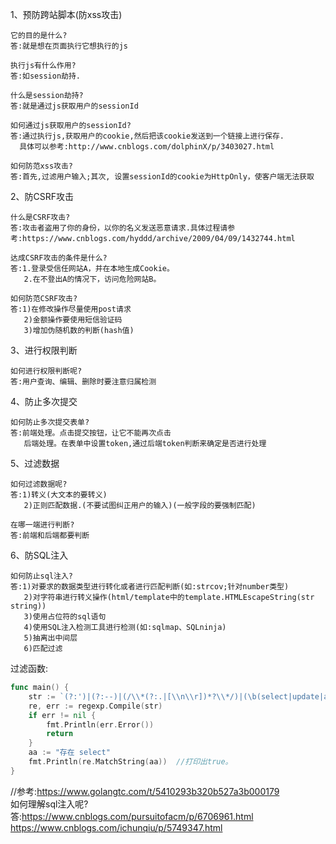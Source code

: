 1、预防跨站脚本(防xss攻击)
```
它的目的是什么?
答:就是想在页面执行它想执行的js

执行js有什么作用?
答:如session劫持.

什么是session劫持?
答:就是通过js获取用户的sessionId

如何通过js获取用户的sessionId?
答:通过执行js,获取用户的cookie,然后把该cookie发送到一个链接上进行保存.
  具体可以参考:http://www.cnblogs.com/dolphinX/p/3403027.html

如何防范xss攻击?
答:首先,过滤用户输入;其次, 设置sessionId的cookie为HttpOnly，使客户端无法获取
```
2、防CSRF攻击
```
什么是CSRF攻击?
答:攻击者盗用了你的身份，以你的名义发送恶意请求.具体过程请参考:https://www.cnblogs.com/hyddd/archive/2009/04/09/1432744.html

达成CSRF攻击的条件是什么?
答:1.登录受信任网站A，并在本地生成Cookie。
   2.在不登出A的情况下，访问危险网站B。

如何防范CSRF攻击?
答:1)在修改操作尽量使用post请求
   2)金额操作要使用短信验证码
   3)增加伪随机数的判断(hash值)
```
3、进行权限判断
```
如何进行权限判断呢?
答:用户查询、编辑、删除时要注意归属检测
```
4、防止多次提交
```
如何防止多次提交表单?
答:前端处理。点击提交按钮，让它不能再次点击
   后端处理。在表单中设置token,通过后端token判断来确定是否进行处理
```
5、过滤数据
```
如何过滤数据呢?
答:1)转义(大文本的要转义)
   2)正则匹配数据.(不要试图纠正用户的输入)(一般字段的要强制匹配)

在哪一端进行判断?
答:前端和后端都要判断
```
6、防SQL注入
```
如何防止sql注入?
答:1)对要求的数据类型进行转化或者进行匹配判断(如:strcov;针对number类型)
   2)对字符串进行转义操作(html/template中的template.HTMLEscapeString(str string))
   3)使用占位符的sql语句
   4)使用SQL注入检测工具进行检测(如:sqlmap、SQLninja)
   5)抽离出中间层
   6)匹配过滤
```
过滤函数:
```go
func main() {
    str := `(?:')|(?:--)|(/\\*(?:.|[\\n\\r])*?\\*/)|(\b(select|update|and|or|delete|insert|trancate|char|chr|into|substr|ascii|declare|exec|count|master|into|drop|execute)\b)`
    re, err := regexp.Compile(str)
    if err != nil {
        fmt.Println(err.Error())
        return
    }
    aa := "存在 select"
    fmt.Println(re.MatchString(aa))  //打印出true。
}
```
//参考:https://www.golangtc.com/t/5410293b320b527a3b000179<br>
如何理解sql注入呢?<br>
答:https://www.cnblogs.com/pursuitofacm/p/6706961.html<br>
	https://www.cnblogs.com/ichunqiu/p/5749347.html<br>
